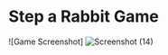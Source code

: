 # Step a Rabbit Game
![Game Screenshot]
![Screenshot (14)](https://github.com/1DIVYADHARSHINI/Rabbit-Game-project/assets/162281554/09b79381-ad5a-440e-b26d-4c98f3b39327)
